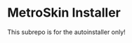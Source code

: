 <!--- Unofficial Patch [Version 9.x] ---> 
# MetroSkin Installer
This subrepo is for the autoinstaller only!
